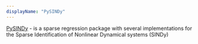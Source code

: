 ```yaml
---
displayName: "PySINDy"
---
```


[PySINDy](https://github.com/dynamicslab/pysindy) - is a sparse regression package with several implementations for the Sparse Identification of Nonlinear Dynamical systems (SINDy)